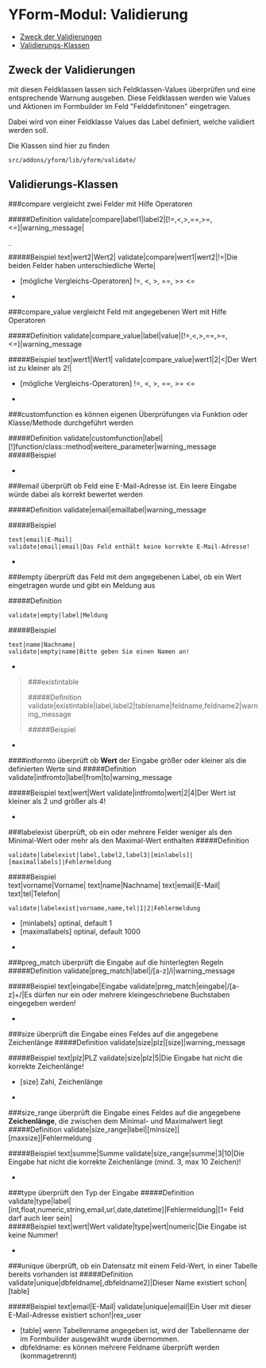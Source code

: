 
# YForm-Modul: Validierung

- [Zweck der Validierungen](#zweck-der-validierungen)
- [Validierungs-Klassen](#allgemeine-objparams)

	

## Zweck der Validierungen

mit diesen Feldklassen lassen sich Feldklassen-Values überprüfen und eine entsprechende Warnung ausgeben.
Diese Feldklassen werden wie Values und Aktionen im Formbuilder im Feld "Felddefinitonen" eingetragen.

Dabei wird von einer Feldklasse Values das Label definiert, welche validiert werden soll.

Die Klassen sind hier zu finden

	src/addons/yform/lib/yform/validate/



## Validierungs-Klassen

###compare
vergleicht zwei Felder mit Hilfe Operatoren

#####Definition
	validate|compare|label1|label2|[!=,<,>,==,>=,<=]|warning_message|

	_
#####Beispiel
	text|wert2|Wert2|
	validate|compare|wert1|wert2|!=|Die beiden Felder haben unterschiedliche Werte|

* [mögliche Vergleichs-Operatoren] !=, <, >, ==, >= <=

	
-
###compare_value
vergleicht Feld mit angegebenen Wert mit Hilfe Operatoren

#####Definition
	validate|compare_value|label|value|[!=,<,>,==,>=,<=]|warning_message
	
#####Beispiel
	text|wert1|Wert1|
	validate|compare_value|wert1|2|<|Der Wert ist zu kleiner als 2!|

* [mögliche Vergleichs-Operatoren] !=, <, >, ==, >= <=


-
###customfunction
es können eigenen Überprüfungen via Funktion oder Klasse/Methode durchgeführt werden

#####Definition
	validate|customfunction|label|[!]function/class::method|weitere_parameter|warning_message
#####Beispiel

	
-
###email
überprüft ob Feld eine E-Mail-Adresse ist. Ein leere Eingabe würde dabei als korrekt bewertet werden

#####Definition
	validate|email|emaillabel|warning_message
	
#####Beispiel
	
	text|email|E-Mail|
	validate|email|email|Das Feld enthält keine korrekte E-Mail-Adresse!


-
###empty
überprüft das Feld mit dem angegebenen Label, ob ein Wert eingetragen wurde und gibt ein Meldung aus

#####Definition

	validate|empty|label|Meldung

#####Beispiel

	text|name|Nachname|
	validate|empty|name|Bitte geben Sie einen Namen an!


-
> ###existintable
> 
> #####Definition
> 	validate|existintable|label,label2|tablename|feldname,feldname2|warning_message
> 
> #####Beispiel
> 	
> 
-
####intformto
überprüft ob **Wert** der Eingabe größer oder kleiner als die definierten Werte sind
#####Definition
	validate|intfromto|label|from|to|warning_message
	
#####Beispiel
	text|wert|Wert
	validate|intfromto|wert|2|4|Der Wert ist kleiner als 2 und größer als 4! 
	
	
-
###labelexist
überprüft, ob ein oder mehrere Felder weniger als den Minimal-Wert oder mehr als den Maximal-Wert enthalten
#####Definition

	validate|labelexist|label,label2,label3|[minlabels]|[maximallabels]|Fehlermeldung
	
#####Beispiel	
	text|vorname|Vorname|
	text|name|Nachname|
	text|email|E-Mail|
	text|tel|Telefon|
	
	validate|labelexist|vorname,name,tel|1|2|Fehlermeldung

* [minlabels] optinal, default 1
* [maximallabels] optinal, default 1000


-
###preg_match
überprüft die Eingabe auf die hinterlegten Regeln
#####Definition
	validate|preg_match|label|/[a-z]/i|warning_message
	
#####Beispiel
	text|eingabe|Eingabe
	validate|preg_match|eingabe|/[a-z]+/|Es dürfen nur ein oder mehrere kleingeschriebene 	Buchstaben eingegeben werden!


-
###size
überprüft die Eingabe eines Feldes auf die angegebene Zeichenlänge
#####Definition
	validate|size|plz|[size]|warning_message
	
#####Beispiel
	text|plz|PLZ
	validate|size|plz|5|Die Eingabe hat nicht die korrekte Zeichenlänge!

* [size] Zahl, Zeichenlänge


-
###size_range
überprüft die Eingabe eines Feldes auf die angegebene **Zeichenlänge**, die zwischen dem Minimal- und Maximalwert liegt
#####Definition
	validate|size_range|label|[minsize]|[maxsize]|Fehlermeldung
	
#####Beispiel
	text|summe|Summe
	validate|size_range|summe|3|10|Die Eingabe hat nicht die korrekte Zeichenlänge (mind. 3, max 10 Zeichen)!


-
###type
überprüft den Typ der Eingabe
#####Definition
	validate|type|label|[int,float,numeric,string,email,url,date,datetime]|Fehlermeldung|[1= Feld darf auch leer sein]	
#####Beispiel
	text|wert|Wert
	validate|type|wert|numeric|Die Eingabe ist keine Nummer!


-
###unique
überprüft, ob ein Datensatz mit einem Feld-Wert, in einer Tabelle bereits vorhanden ist
#####Definition
	validate|unique|dbfeldname[,dbfeldname2]|Dieser Name existiert schon|[table]
	
#####Beispiel
	text|email|E-Mail|
	validate|unique|email|Ein User mit dieser E-Mail-Adresse existiert schon!|rex_user

* [table] wenn Tabellenname angegeben ist, wird der Tabellenname der im Formbuilder ausgewählt wurde übernommen.
* dbfeldname: es können mehrere Feldname überprüft werden (kommagetrennt)